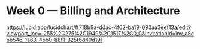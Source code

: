 # Week 0 — Billing and Architecture

https://lucid.app/lucidchart/ff718b8a-ddac-4f62-ba19-090aa3eef13a/edit?viewport_loc=-255%2C275%2C1949%2C1517%2C0_0&invitationId=inv_a8cbb546-1a63-4bb0-88f1-325f6d49d191
